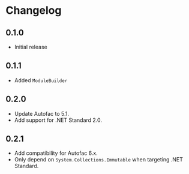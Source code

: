 # Changelog

## 0.1.0
- Initial release

## 0.1.1
- Added `ModuleBuilder`

## 0.2.0
- Update Autofac to 5.1.
- Add support for .NET Standard 2.0.

## 0.2.1
* Add compatibility for Autofac 6.x.
* Only depend on `System.Collections.Immutable` when targeting .NET Standard.

